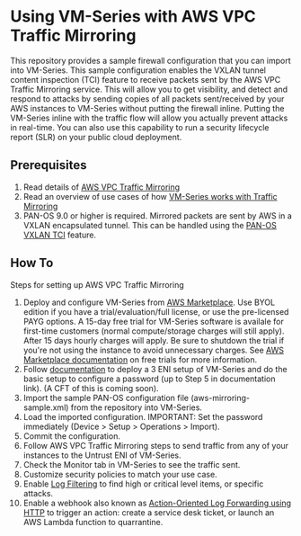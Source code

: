 # Using VM-Series with AWS VPC Traffic Mirroring
This repository provides a sample firewall configuration that you can import into VM-Series. This sample configuration enables the VXLAN tunnel content inspection (TCI) feature to receive packets sent by the AWS VPC Traffic Mirroring service. This will allow you to get visibility, and detect and respond to attacks by sending copies of all packets sent/received by your AWS instances to VM-Series without putting the firewall inline. Putting the VM-Series inline with the traffic flow will allow you actually prevent attacks in real-time. You can also use this capability to run a security lifecycle report (SLR) on your public cloud deployment. 

## Prerequisites
1. Read details of [AWS VPC Traffic Mirroring](https://aws.amazon.com/blogs/aws/new-vpc-traffic-mirroring/)
1. Read an overview of use cases of how [VM-Series works with Traffic Mirroring](https://blog.paloaltonetworks.com/2019/06/cloud-see-unseen-aws-mirrored-traffic-vm-series/)
1. PAN-OS 9.0 or higher is required. Mirrored packets are sent by AWS in a VXLAN encapsulated tunnel. This can be handled using the [PAN-OS VXLAN TCI](https://docs.paloaltonetworks.com/pan-os/9-0/pan-os-new-features/networking-features/vxlan-tunnel-content-inspection.html) feature. 

## How To
Steps for setting up AWS VPC Traffic Mirroring
1. Deploy and configure VM-Series from [AWS Marketplace](https://aws.amazon.com/marketplace/seller-profile?id=0ed48363-5064-4d47-b41b-a53f7c937314). Use BYOL edition if you have a trial/evaluation/full license, or use the pre-licensed PAYG options. A 15-day free trial for VM-Series software is availale for first-time customers (normal compute/storage charges will still apply). After 15 days hourly charges will apply. Be sure to shutdown the trial if you're not using the instance to avoid unnecessary charges. See [AWS Marketplace documentation](https://docs.aws.amazon.com/marketplace/latest/buyerguide/buyer-free-trials.html) on free trials for more information. 
2. Follow [documentation](https://docs.paloaltonetworks.com/vm-series/7-1/vm-series-deployment/set-up-the-vm-series-firewall-in-aws/launch-the-vm-series-firewall-in-aws.html) to deploy a 3 ENI setup of VM-Series and do the basic setup to configure a password (up to Step 5 in documentation link). (A CFT of this is coming soon). 
3. Import the sample PAN-OS configuration file (aws-mirroring-sample.xml) from the repository into VM-Series. 
4. Load the imported configuration. IMPORTANT: Set the password immediately (Device > Setup > Operations > Import).
5. Commit the configuration. 
6. Follow AWS VPC Traffic Mirroring steps to send traffic from any of your instances to the Untrust ENI of VM-Series.
7. Check the Monitor tab in VM-Series to see the traffic sent.
8. Customize security policies to match your use case.
9. Enable [Log Filtering](https://docs.paloaltonetworks.com/pan-os/8-0/pan-os-new-features/management-features/selective-log-forwarding-based-on-log-attributes) to find high or critical level items, or specific attacks.
10. Enable a webhook also known as [Action-Oriented Log Forwarding using HTTP](https://docs.paloaltonetworks.com/pan-os/8-0/pan-os-new-features/management-features/action-oriented-log-forwarding-using-http) to trigger an action: create a service desk ticket, or launch an AWS Lambda function to quarrantine. 
